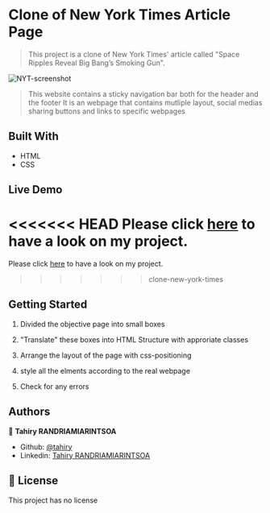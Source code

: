 # Clone of New York Times Article Page

> This project is a clone of New York Times' article called "Space Ripples Reveal Big Bang’s Smoking Gun".

![NYT-screenshot](https://user-images.githubusercontent.com/47100064/92251381-6a794a80-eed5-11ea-949d-557305653114.png)


> This website contains a sticky navigation bar both for the header and the footer
> It is an webpage that contains mutliple layout, social medias sharing buttons and links to specific webpages




## Built With
- HTML
- CSS

## Live Demo

<<<<<<< HEAD
Please click [here](https://repl.it/@cristianCeamatu/Bubble-Sort#main.rb) to have a look on my project.
=======
Please click [here](https://raw.githack.com/tahiry-dev/new-york-times-clone/clone-new-york-times/index.html) to have a look on my project.
>>>>>>> clone-new-york-times

## Getting Started

1. Divided the objective page into small boxes

2. "Translate" these boxes into HTML Structure with approriate classes

3. Arrange the layout of the page with css-positioning

4. style all the elments according to the real webpage

5. Check for any errors

## Authors

👤 **Tahiry RANDRIAMIARINTSOA**

- Github: [@tahiry](https://github.com/tahiry-dev)
- Linkedin: [Tahiry RANDRIAMIARINTSOA](https://www.linkedin.com/in/tahiry-randriamiarintsoa-2276831b1/)


## 📝 License

This project has no license
